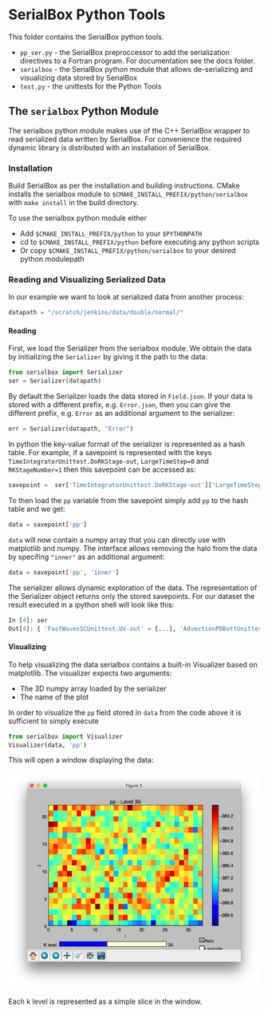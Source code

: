 # SerialBox Python Tools

This folder contains the SerialBox python tools. 

- `pp_ser.py` - the SerialBox preproccessor to add the serialization directives to a Fortran program. For documentation see the docs folder. 
- `serialbox` - the SerialBox python module that allows de-serializing and visualizing data stored by SerialBox
- `test.py` - the unittests for the Python Tools

## The `serialbox` Python Module

The serialbox python module makes use of the C++ SerialBox wrapper to read serialized data written by SerialBox. For convenience the required dynamic library is distributed with an installation of SerialBox. 

### Installation

Build SerialBox as per the installation and building instructions. CMake installs the serialbox module to 
`$CMAKE_INSTALL_PREFIX/python/serialbox` with `make install` in the build directory.

To use the serialbox python module either

- Add `$CMAKE_INSTALL_PREFIX/python` to your `$PYTHONPATH`
- cd to `$CMAKE_INSTALL_PREFIX/python` before executing any python scripts
- Or copy `$CMAKE_INSTALL_PREFIX/python/serialbox` to your desired python modulepath

### Reading and Visualizing Serialized Data

In our example we want to look at serialized data from another process:

```python
datapath = "/scratch/jenkins/data/double/normal/"
```

#### Reading

First, we load the Serializer from the serialbox module. We obtain the data by initializing the `Serializer` by giving it the path to the data:

```python
from serialbox import Serializer
ser = Serializer(datapath)
```

By default the Serializer loads the data stored in `Field.json`. If your data is stored with a different prefix, e.g. `Error.json`, then you can give the different prefix, e.g. `Error` as an additional argument to the serializer:

```python
err = Serializer(datapath, "Error")
```

In python the key-value format of the serializer is represented as a hash table. For example, if a savepoint is represented with the keys `TimeIntegratorUnittest.DoRKStage-out`, `LargeTimeStep=0` and `RKStageNumber=1` then this savepoint can be accessed as:

```python
savepoint =  ser['TimeIntegratorUnittest.DoRKStage-out']['LargeTimeStep'][0]['RKStageNumber'][1]
```

To then load the `pp` variable from the savepoint simply add `pp` to the hash table and we get:

```python
data = savepoint['pp']
```

`data` will now contain a numpy array that you can directly use with matplotlib and numpy. The interface allows removing the halo from the data by specifing `"inner"` as an additional argument:

```python
data = savepoint['pp', 'inner']
```

The serializer allows dynamic exploration of the data. The representation of the Serializer object returns only the stored savepoints.
For our dataset the result executed in a ipython shell will look like this:

```python
In [4]: ser
Out[4]: { 'FastWavesSCUnittest.UV-out' = [...], 'AdvectionPDBottUnittest.Init-in' = [...], 'AdvectionPDBottUnittest.DoTracers-out' = [...], 'ConvertTemperatureUnittest.DoT-out' = [...], 'SedimentationUnittest.DoTracers-out' = [...], 'VerticalDiffusionUnittest.PrepareStep-in' = [...], 'VerticalDiffusionUnittest.DoUVWT-in' = [...], 'RelaxationUnittest.Apply-out' = [...], 'ConvertTemperatureUnittest.DoTP-in' = [...], 'FastWavesSCUnittest.WPPTP-out' = [...], 'VerticalDiffusionUnittest.DoTracers-in' = [...], 'RelaxationUnittest.Apply-in' = [...], 'ConvertTemperatureUnittest.DoTP-out' = [...], 'FastWavesSCUnittest.DoSmallStep-in' = [...], 'TimeIntegratorUnittest.DoRKStage-out' = [...], 'HorizontalDiffusionUnittest.DoStep-out' = [...], 'VerticalAdvectionUnittest.DoUVW-in' = [...], 'AdvectionPDBottUnittest.RecalculateDensity-in' = [...], 'HorizontalDiffusionUnittest.ColdPool-in' = [...], 'FastWavesSCUnittest.ExplicitDivergence-out' = [...], 'HorizontalAdvectionUnittest.DoWWCon-out' = [...], 'FastWavesSCUnittest.LHS-in' = [...], 'FastWavesSCUnittest.AllSteps-in' = [...], 'SaturationAdjustmentUnittest.Apply-in' = [...], 'CoriolisUnittest.Apply-in' = [...], 'TimeIntegratorUnittest.DoRKStage-in' = [...], 'TimeIntegratorUnittest.DoStep-out' = [...], 'FastWavesSCUnittest.RHS-in' = [...], 'CoriolisUnittest.Apply-out' = [...], 'ConvertTemperatureUnittest.DoT-in' = [...], 'VerticalAdvectionUnittest.DoPPTP-in' = [...], 'FastWavesSCUnittest.UV-in' = [...], 'HorizontalDiffusionUnittest.ColdPool-out' = [...], 'FastWavesSCUnittest.Init-out' = [...], 'VerticalAdvectionUnittest.DoPPTP-out' = [...], 'HorizontalAdvectionUnittest.DoUV-in' = [...], 'TimeIntegratorUnittest.DoStep-in' = [...], 'FastWavesSCUnittest.WPPTP-in' = [...], 'ConstantFields' = [...], 'DycoreUnittest.DoStep-out' = [...], 'FastWavesSCUnittest.ExplicitDivergence-in' = [...], 'FastWavesSCUnittest.DoSmallStep-out' = [...], 'AdvectionPDBottUnittest.Init-out' = [...], 'VerticalAdvectionUnittest.DoUVW-out' = [...], 'AdvectionPDBottUnittest.DoTracers-in' = [...], 'HorizontalAdvectionUnittest.DoPPTP-out' = [...], 'FastWavesSCUnittest.AllSteps-out' = [...], 'AdvectionPDBottUnittest.RecalculateDensity-out' = [...], 'HorizontalAdvectionUnittest.DoWWCon-in' = [...], 'VerticalDiffusionUnittest.DoUVWT-out' = [...], 'HorizontalAdvectionUnittest.DoUV-out' = [...], 'FastWavesSCUnittest.Init-in' = [...], 'VerticalDiffusionUnittest.DoTracers-out' = [...], 'VerticalDiffusionUnittest.PrepareStep-out' = [...], 'FastWavesSCUnittest.RHS-out' = [...], 'FastWavesSCUnittest.LHS-out' = [...], 'HorizontalAdvectionUnittest.DoPPTP-in' = [...], 'HorizontalDiffusionUnittest.DoStep-in' = [...], 'DycoreUnittest.DoStep-in' = [...], 'SedimentationUnittest.DoTracers-in' = [...], 'SaturationAdjustmentUnittest.Apply-out' = [...] }
```

#### Visualizing

To help visualizing the data serialbox contains a built-in Visualizer based on matplotlib. The visualizer expects two arguments: 

- The 3D numpy array loaded by the serializer
- The name of the plot

In order to visualize the `pp` field stored in `data` from the code above it is sufficient to simply execute

```python
from serialbox import Visualizer
Visualizer(data, 'pp')
```

This will open a window displaying the data:

![Visualizer window](visualizer.png)

Each k level is represented as a simple slice in the window.
